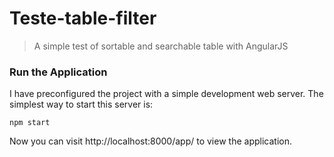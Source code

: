 # Teste-table-filter

> A simple test of sortable and searchable table with AngularJS

### Run the Application

I have preconfigured the project with a simple development web server.  The simplest way to start
this server is:

```
npm start
```

Now you can visit http://localhost:8000/app/ to view the application.
